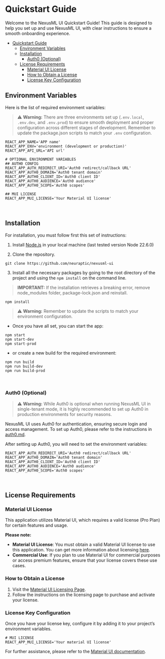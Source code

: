 # Quickstart Guide

Welcome to the NexusML UI Quickstart Guide! This guide is designed to help you set up and use NexusML UI, with clear 
instructions to ensure a smooth onboarding experience.

<!-- toc -->

- [Quickstart Guide](#quickstart-guide)
  - [Environment Variables](#environment-variables)
  - [Installation](#installation)
    - [Auth0 (Optional)](#auth0-optional)
  - [License Requirements](#license-requirements)
    - [Material UI License](#material-ui-license)
    - [How to Obtain a License](#how-to-obtain-a-license)
    - [License Key Configuration](#license-key-configuration)

## Environment Variables

Here is the list of required environment variables:

> ⚠️ **Warning:** There are three environments set up (```.env.local```, ```.env.dev```, and ```.env.prod```) to ensure smooth deployment and proper configuration across different stages of development. Remember to update the package.json scripts to match your ```.env``` configuration.

```
REACT_APP_NAME='APP name'
REACT_APP_ENV='environment (development or production)'
REACT_APP_API_URL='API url'

# OPTIONAL ENVIRONMENT VARIABLES
## AUTH0 CONFIG
REACT_APP_AUTH_REDIRECT_URI='Auth0 redirect/callback URL'
REACT_APP_AUTH0_DOMAIN='Auth0 tenant domain'
REACT_APP_AUTH0_CLIENT_ID='Auth0 client ID'
REACT_APP_AUTH0_AUDIENCE='Auth0 audience'
REACT_APP_AUTH0_SCOPE='Auth0 scopes'

## MUI LICENSE
REACT_APP_MUI_LICENSE='Your Material UI license'
```

<br/>

## Installation

For installation, you must follow first this set of instructions:

1. Install [Node.js](https://nodejs.org/en) in your local machine (last tested version Node 22.6.0)

2. Clone the repository.

```
git clone https://github.com/neuraptic/nexusml-ui
```

3. Install all the necessary packages by going to the root directory of the project and using the `npm install` on the command line.

> **IMPORTANT:**
If the installation retrieves a breaking error, remove node_modules folder, package-lock.json and reinstall.

```javascript
npm install
```

> ⚠️ **Warning:** Remember to update the scripts to match your environment configuration.
> 
- Once you have all set, you can start the app:

> 
```
npm start
npm start-dev
npm start-prod
```

- or create a new build for the required environment:

```
npm run build
npm run build-dev
npm run build-prod
```

<br/>

### Auth0 (Optional)

> ⚠️ **Warning:** While Auth0 is optional when running NexusML UI in single-tenant mode, it is highly recommended to 
> set up Auth0 in production environments for security reasons.

NexusML UI uses Auth0 for authentication, ensuring secure login and access management. To set up Auth0, please refer to the instructions in [auth0.md](docs/auth0.md).

After setting up Auth0, you will need to set the environment variables:

```
REACT_APP_AUTH_REDIRECT_URI='Auth0 redirect/callback URL'
REACT_APP_AUTH0_DOMAIN='Auth0 tenant domain'
REACT_APP_AUTH0_CLIENT_ID='Auth0 client ID'
REACT_APP_AUTH0_AUDIENCE='Auth0 audience'
REACT_APP_AUTH0_SCOPE='Auth0 scopes'
```

<br/>

## License Requirements

### Material UI License

This application utilizes Material UI, which requires a valid license (Pro Plan) for certain features and usage.

**Please note:**

- **Material UI License**: You must obtain a valid Material UI license to use this application. You can get more information about licensing [here](https://mui.com/store/items/mui-x-pro/).
- **Commercial Use**: If you plan to use Material UI for commercial purposes or access premium features, ensure that your license covers these use cases.

### How to Obtain a License

1. Visit the [Material UI Licensing Page](https://mui.com/store/items/mui-x-pro/).
2. Follow the instructions on the licensing page to purchase and activate your license.

### License Key Configuration

Once you have your license key, configure it by adding it to your project’s environment variables.

```
# MUI LICENSE
REACT_APP_MUI_LICENSE='Your material UI license'
```

For further assistance, please refer to the [Material UI documentation](https://mui.com/getting-started/installation/).